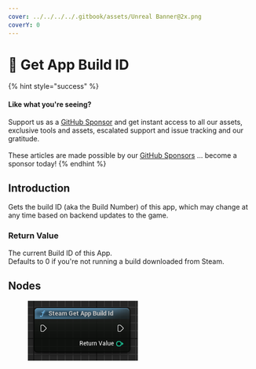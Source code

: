 ```yaml
---
cover: ../../../../.gitbook/assets/Unreal Banner@2x.png
coverY: 0
---
```


# 🔵 Get App Build ID

{% hint style="success" %}
#### Like what you're seeing?

Support us as a [GitHub Sponsor](../../../../become-a-sponsor/) and get instant access to all our assets, exclusive tools and assets, escalated support and issue tracking and our gratitude.\
\
These articles are made possible by our [GitHub Sponsors](../../../../become-a-sponsor/) ... become a sponsor today!
{% endhint %}

## Introduction

Gets the build ID (aka the Build Number) of this app, which may change at any time based on backend updates to the game.

### Return Value

The current Build ID of this App. \
Defaults to 0 if you're not running a build downloaded from Steam.

## Nodes

<figure><img src="../../../../.gitbook/assets/image (725).png" alt=""><figcaption></figcaption></figure>
